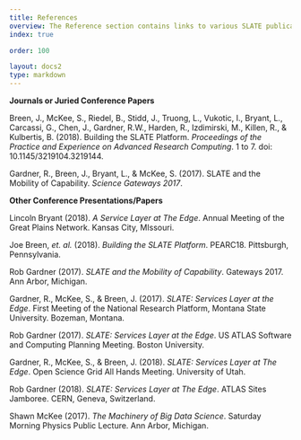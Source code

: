 ```yaml
---
title: References
overview: The Reference section contains links to various SLATE publications and presentations, as well as descriptions to how SLATE fits within the contexts of other major initiatives and design patterns.
index: true

order: 100

layout: docs2
type: markdown
---
```


<strong>Journals or Juried Conference Papers</strong>

<p>Breen, J., McKee, S., Riedel, B., Stidd, J., Truong, L., Vukotic, I., Bryant, L., Carcassi, G., Chen, J., Gardner, R.W., Harden, R., Izdimirski, M., Killen, R., & Kulbertis, B. (2018). Building the SLATE Platform. <i>Proceedings of the Practice and Experience on Advanced Research Computing</i>. 1 to 7. doi: 10.1145/3219104.3219144.</p>

<p>Gardner, R., Breen, J., Bryant, L., & McKee, S. (2017). SLATE and the Mobility of Capability. <i>Science Gateways 2017</i>.</p>

<strong>Other Conference Presentations/Papers</strong>    
  
<p>Lincoln Bryant (2018). <i>A Service Layer at The Edge</i>. Annual Meeting of the Great Plains Network. Kansas City, MIssouri.</p>

<p>Joe Breen, <i>et. al.</i> (2018). <i>Building the SLATE Platform</i>. PEARC18. Pittsburgh, Pennsylvania.</p>

<p>Rob Gardner (2017). <i>SLATE and the Mobility of Capability</i>. Gateways 2017. Ann Arbor, Michigan.</p>

<p>Gardner, R., McKee, S., & Breen, J. (2017). <i>SLATE: Services Layer at the Edge</i>. First Meeting of the National Research Platform, Montana State University. Bozeman, Montana.</p>

<p>Rob Gardner (2017). <i>SLATE: Services Layer at the Edge</i>. US ATLAS Software and Computing Planning Meeting. Boston University.</p>

<p>Gardner, R., McKee, S., & Breen, J. (2018). <i>SLATE: Services Layer at The Edge</i>. Open Science Grid All Hands Meeting. University of Utah.</p>

<p>Rob Gardner (2018). <i>SLATE: Services Layer at The Edge</i>. ATLAS Sites Jamboree. CERN, Geneva, Switzerland.</p>

<p>Shawn McKee (2017). <i>The Machinery of Big Data Science</i>. Saturday Morning Physics Public Lecture. Ann Arbor, Michigan.</p>
